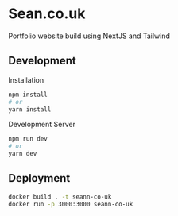 # Sean.co.uk

Portfolio website build using NextJS and Tailwind

## Development

Installation

```bash
npm install
# or
yarn install
```

Development Server

```bash
npm run dev
# or
yarn dev
```

## Deployment

```bash
docker build . -t seann-co-uk
docker run -p 3000:3000 seann-co-uk
```

